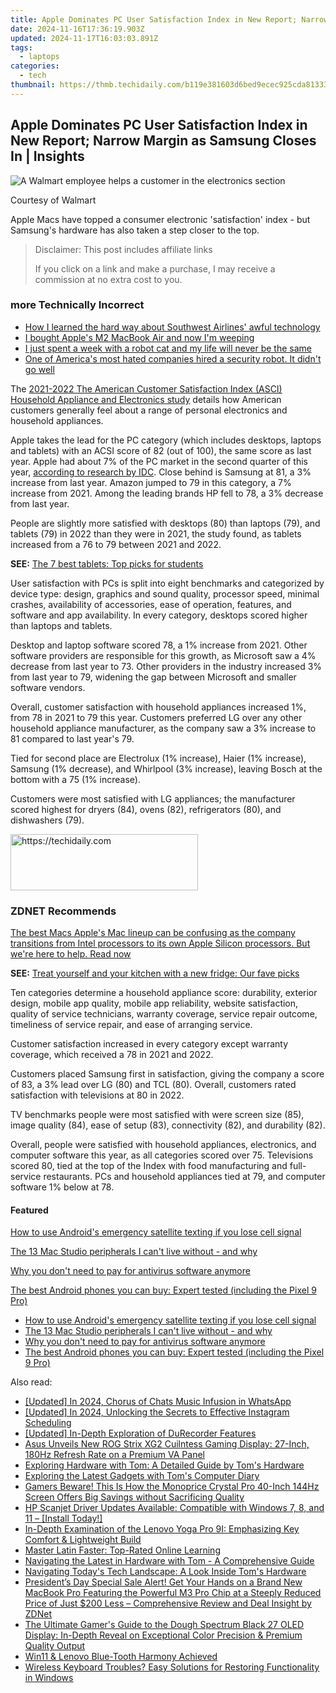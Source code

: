 ```yaml
---
title: Apple Dominates PC User Satisfaction Index in New Report; Narrow Margin as Samsung Closes In | Insights
date: 2024-11-16T17:36:19.903Z
updated: 2024-11-17T16:03:03.891Z
tags:
  - laptops
categories:
  - tech
thumbnail: https://thmb.techidaily.com/b119e381603d6bed9ecec925cda81333c3ae9fa13dd7e2286051886237daee19.jpg
---
```


## Apple Dominates PC User Satisfaction Index in New Report; Narrow Margin as Samsung Closes In | Insights

![A Walmart employee helps a customer in the electronics section](https://www.zdnet.com/a/img/resize/089d187fbd79ac834bca60b42e4cc8d4d5ad43ff/2022/06/20/70daacda-5122-498a-8c6e-20308561c60f/walmart-customer-in-electronics.jpg?auto=webp&width=1280)

Courtesy of Walmart

Apple Macs have topped a consumer electronic 'satisfaction' index - but Samsung's hardware has also taken a step closer to the top.

>  Disclaimer: This post includes affiliate links
>
>  If you click on a link and make a purchase, I may receive a commission at no extra cost to you.
>

### more Technically Incorrect

* [How I learned the hard way about Southwest Airlines' awful technology](https://www.zdnet.com/article/how-i-learned-the-hard-way-about-southwest-airlines-awful-technology/)
* [I bought Apple's M2 MacBook Air and now I'm weeping](https://www.zdnet.com/article/i-bought-apples-m2-macbook-air-and-now-im-weeping/)
* [I just spent a week with a robot cat and my life will never be the same](https://www.zdnet.com/article/i-just-spent-a-week-with-a-robot-cat-and-my-life-will-never-be-the-same/)
* [One of America's most hated companies hired a security robot. It didn't go well](https://www.zdnet.com/article/one-of-americas-most-hated-companies-hired-a-security-robot-it-didnt-go-well/)

The [2021-2022 The American Customer Satisfaction Index (ASCI) Household Appliance and Electronics study](https://www.theacsi.org/news-and-resources/press-releases/2022/09/20/press-release-household-appliance-and-electronics-study-2021-2022/) details how American customers generally feel about a range of personal electronics and household appliances.

Apple takes the lead for the PC category (which includes desktops, laptops and tablets) with an ACSI score of 82 (out of 100), the same score as last year. Apple had about 7% of the PC market in the second quarter of this year, [according to research by IDC](https://www.idc.com/getdoc.jsp?containerId=prAP49455522). Close behind is Samsung at 81, a 3% increase from last year. Amazon jumped to 79 in this category, a 7% increase from 2021\. Among the leading brands HP fell to 78, a 3% decrease from last year.

People are slightly more satisfied with desktops (80) than laptops (79), and tablets (79) in 2022 than they were in 2021, the study found, as tablets increased from a 76 to 79 between 2021 and 2022\. 

**SEE:** [The 7 best tablets: Top picks for students](https://www.zdnet.com/article/best-tablet/)

User satisfaction with PCs is split into eight benchmarks and categorized by device type: design, graphics and sound quality, processor speed, minimal crashes, availability of accessories, ease of operation, features, and software and app availability. In every category, desktops scored higher than laptops and tablets.

Desktop and laptop software scored 78, a 1% increase from 2021\. Other software providers are responsible for this growth, as Microsoft saw a 4% decrease from last year to 73\. Other providers in the industry increased 3% from last year to 79, widening the gap between Microsoft and smaller software vendors.

Overall, customer satisfaction with household appliances increased 1%, from 78 in 2021 to 79 this year. Customers preferred LG over any other household appliance manufacturer, as the company saw a 3% increase to 81 compared to last year's 79.

Tied for second place are Electrolux (1% increase), Haier (1% increase), Samsung (1% decrease), and Whirlpool (3% increase), leaving Bosch at the bottom with a 75 (1% increase).

Customers were most satisfied with LG appliances; the manufacturer scored highest for dryers (84), ovens (82), refrigerators (80), and dishwashers (79).

<!-- affiliate ads begin -->
<a href="https://laganoo.pxf.io/c/5597632/1528689/16446" target="_top" id="1528689">
  <img src="//a.impactradius-go.com/display-ad/16446-1528689" border="0" alt="https://techidaily.com" width="300" height="90"/>
</a>
<img height="0" width="0" src="https://laganoo.pxf.io/i/5597632/1528689/16446" style="position:absolute;visibility:hidden;" border="0" />
<!-- affiliate ads end -->

### **ZDNET** Recommends

[The best Macs Apple's Mac lineup can be confusing as the company transitions from Intel processors to its own Apple Silicon processors. But we're here to help.  Read now](https://www.zdnet.com/article/best-mac/)

**SEE:** [Treat yourself and your kitchen with a new fridge: Our fave picks](https://www.zdnet.com/home-and-office/kitchen-household/best-refrigerator/)

Ten categories determine a household appliance score: durability, exterior design, mobile app quality, mobile app reliability, website satisfaction, quality of service technicians, warranty coverage, service repair outcome, timeliness of service repair, and ease of arranging service. 

Customer satisfaction increased in every category except warranty coverage, which received a 78 in 2021 and 2022.

Customers placed Samsung first in satisfaction, giving the company a score of 83, a 3% lead over LG (80) and TCL (80). Overall, customers rated satisfaction with televisions at 80 in 2022\. 

TV benchmarks people were most satisfied with were screen size (85), image quality (84), ease of setup (83), connectivity (82), and durability (82).

Overall, people were satisfied with household appliances, electronics, and computer software this year, as all categories scored over 75\. Televisions scored 80, tied at the top of the Index with food manufacturing and full-service restaurants. PCs and household appliances tied at 79, and computer software 1% below at 78.

#### Featured

[How to use Android's emergency satellite texting if you lose cell signal](https://www.zdnet.com/article/how-to-use-androids-emergency-satellite-texting-if-you-lose-cell-signal/ "How to use Android's emergency satellite texting if you lose cell signal")

[The 13 Mac Studio peripherals I can't live without - and why](https://www.zdnet.com/article/the-13-mac-studio-peripherals-i-cant-live-without-and-why/ "The 13 Mac Studio peripherals I can't live without - and why")

[Why you don't need to pay for antivirus software anymore](https://www.zdnet.com/article/why-you-dont-need-to-pay-for-antivirus-software-anymore/ "Why you don't need to pay for antivirus software anymore")

[The best Android phones you can buy: Expert tested (including the Pixel 9 Pro)](https://www.zdnet.com/article/best-android-phone/ "The best Android phones you can buy: Expert tested (including the Pixel 9 Pro)")

* [How to use Android's emergency satellite texting if you lose cell signal](https://www.zdnet.com/article/how-to-use-androids-emergency-satellite-texting-if-you-lose-cell-signal/ "How to use Android's emergency satellite texting if you lose cell signal")
* [The 13 Mac Studio peripherals I can't live without - and why](https://www.zdnet.com/article/the-13-mac-studio-peripherals-i-cant-live-without-and-why/ "The 13 Mac Studio peripherals I can't live without - and why")
* [Why you don't need to pay for antivirus software anymore](https://www.zdnet.com/article/why-you-dont-need-to-pay-for-antivirus-software-anymore/ "Why you don't need to pay for antivirus software anymore")
* [The best Android phones you can buy: Expert tested (including the Pixel 9 Pro)](https://www.zdnet.com/article/best-android-phone/ "The best Android phones you can buy: Expert tested (including the Pixel 9 Pro)")

<ins class="adsbygoogle"
     style="display:block"
     data-ad-format="autorelaxed"
     data-ad-client="ca-pub-7571918770474297"
     data-ad-slot="1223367746"></ins>

<ins class="adsbygoogle"
     style="display:block"
     data-ad-client="ca-pub-7571918770474297"
     data-ad-slot="8358498916"
     data-ad-format="auto"
     data-full-width-responsive="true"></ins>

<span class="atpl-alsoreadstyle">Also read:</span>
<div><ul>
<li><a href="https://fox-boxes.techidaily.com/updated-in-2024-chorus-of-chats-music-infusion-in-whatsapp/"><u>[Updated] In 2024, Chorus of Chats Music Infusion in WhatsApp</u></a></li>
<li><a href="https://instagram-video-recordings.techidaily.com/updated-in-2024-unlocking-the-secrets-to-effective-instagram-scheduling/"><u>[Updated] In 2024, Unlocking the Secrets to Effective Instagram Scheduling</u></a></li>
<li><a href="https://screen-activity-recording.techidaily.com/updated-in-depth-exploration-of-durecorder-features/"><u>[Updated] In-Depth Exploration of DuRecorder Features</u></a></li>
<li><a href="https://hardware-reviews.techidaily.com/asus-unveils-new-rog-strix-xg2-cuilntess-gaming-display-27-inch-180hz-refresh-rate-on-a-premium-va-panel/"><u>Asus Unveils New ROG Strix XG2 Cuilntess Gaming Display: 27-Inch, 180Hz Refresh Rate on a Premium VA Panel</u></a></li>
<li><a href="https://hardware-reviews.techidaily.com/exploring-hardware-with-tom-a-detailed-guide-by-toms-hardware/"><u>Exploring Hardware with Tom: A Detailed Guide by Tom's Hardware</u></a></li>
<li><a href="https://hardware-reviews.techidaily.com/exploring-the-latest-gadgets-with-toms-computer-diary/"><u>Exploring the Latest Gadgets with Tom's Computer Diary</u></a></li>
<li><a href="https://hardware-reviews.techidaily.com/gamers-beware-this-is-how-the-monoprice-crystal-pro-40-inch-144hz-screen-offers-big-savings-without-sacrificing-quality/"><u>Gamers Beware! This Is How the Monoprice Crystal Pro 40-Inch 144Hz Screen Offers Big Savings without Sacrificing Quality</u></a></li>
<li><a href="https://hardware-updates.techidaily.com/hp-scanjet-driver-updates-available-compatible-with-windows-7-8-and-11-install-today/"><u>HP Scanjet Driver Updates Available: Compatible with Windows 7, 8, and 11 – [Install Today!]</u></a></li>
<li><a href="https://hardware-help.techidaily.com/in-depth-examination-of-the-lenovo-yoga-pro-9i-emphasizing-key-comfort-and-lightweight-build/"><u>In-Depth Examination of the Lenovo Yoga Pro 9I: Emphasizing Key Comfort & Lightweight Build</u></a></li>
<li><a href="https://mondly-stories.techidaily.com/master-latin-faster-top-rated-online-learning/"><u>Master Latin Faster: Top-Rated Online Learning</u></a></li>
<li><a href="https://hardware-reviews.techidaily.com/navigating-the-latest-in-hardware-with-tom-a-comprehensive-guide/"><u>Navigating the Latest in Hardware with Tom - A Comprehensive Guide</u></a></li>
<li><a href="https://hardware-reviews.techidaily.com/navigating-todays-tech-landscape-a-look-inside-toms-hardware/"><u>Navigating Today's Tech Landscape: A Look Inside Tom's Hardware</u></a></li>
<li><a href="https://hardware-tips.techidaily.com/presidents-day-special-sale-alert-get-your-hands-on-a-brand-new-macbook-pro-featuring-the-powerful-m3-pro-chip-at-a-steeply-reduced-price-of-just-200-less-c133/"><u>President’s Day Special Sale Alert! Get Your Hands on a Brand New MacBook Pro Featuring the Powerful M3 Pro Chip at a Steeply Reduced Price of Just $200 Less – Comprehensive Review and Deal Insight by ZDNet</u></a></li>
<li><a href="https://hardware-reviews.techidaily.com/1723862761277-the-ultimate-gamers-guide-to-the-dough-spectrum-black-27-oled-display-in-depth-reveal-on-exceptional-color-precision-and-premium-quality-output/"><u>The Ultimate Gamer's Guide to the Dough Spectrum Black 27 OLED Display: In-Depth Reveal on Exceptional Color Precision & Premium Quality Output</u></a></li>
<li><a href="https://driver-error.techidaily.com/1721103119137-win11-and-lenovo-blue-tooth-harmony-achieved/"><u>Win11 & Lenovo Blue-Tooth Harmony Achieved</u></a></li>
<li><a href="https://driver-error.techidaily.com/wireless-keyboard-troubles-easy-solutions-for-restoring-functionality-in-windows/"><u>Wireless Keyboard Troubles? Easy Solutions for Restoring Functionality in Windows</u></a></li>
</ul></div>

